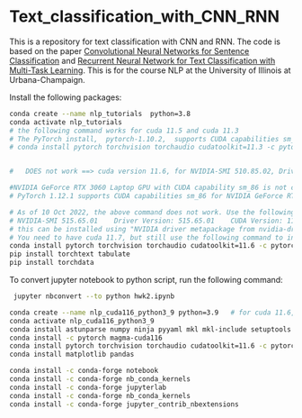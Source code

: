 # Text_classification_with_CNN_RNN

This is a repository for text classification with CNN and RNN. The code is based on the paper [Convolutional Neural Networks for Sentence Classification](https://arxiv.org/abs/1408.5882) and [Recurrent Neural Network for Text Classification with Multi-Task Learning](https://arxiv.org/abs/1605.05101).
This is for the course NLP at the University of Illinois at Urbana-Champaign.

Install the following packages:
```zsh
conda create --name nlp_tutorials  python=3.8
conda activate nlp_tutorials
# the following command works for cuda 11.5 and cuda 11.3
# The PyTorch install,  pytorch-1.10.2,  supports CUDA capabilities sm_37 sm_50 sm_60 sm_70.
# conda install pytorch torchvision torchaudio cudatoolkit=11.3 -c pytorch


#   DOES not work ==> cuda version 11.6, for NVIDIA-SMI 510.85.02, Driver Version: 510.85.02 for RTX 3060s

#NVIDIA GeForce RTX 3060 Laptop GPU with CUDA capability sm_86 is not compatible with PyTorch 1.10.2 installation.
# PyTorch 1.12.1 supports CUDA capabilities sm_86 for NVIDIA GeForce RTX 3060 Laptop GPU with cudatoolkit 11.6.0 

# As of 10 Oct 2022, the above command does not work. Use the following instead.
# NVIDIA-SMI 515.65.01    Driver Version: 515.65.01    CUDA Version: 11.7
# this can be installed using "NVIDIA driver metapackage from nvidia-driver 515 (propriety, tested)" from "Software and Updates/ additional drivers" in Ubuntu 20.04
# You need to have cuda 11.7, but still use the following command to install pytorch 1.12.1
conda install pytorch torchvision torchaudio cudatoolkit=11.6 -c pytorch -c conda-forge
pip install torchtext tabulate
pip install torchdata
```

To convert jupyter notebook to python script, run the following command:
```zsh
 jupyter nbconvert --to python hwk2.ipynb 
```

```zsh
conda create --name nlp_cuda116_python3_9 python=3.9   # for cuda 11.6, pytorch 1.12.1
conda activate nlp_cuda116_python3_9 
conda install astunparse numpy ninja pyyaml mkl mkl-include setuptools cmake cffi typing_extensions future six requests dataclasses
conda install -c pytorch magma-cuda116
conda install pytorch torchvision torchaudio cudatoolkit=11.6 -c pytorch -c conda-forge
conda install matplotlib pandas

conda install -c conda-forge notebook
conda install -c conda-forge nb_conda_kernels
conda install -c conda-forge jupyterlab
conda install -c conda-forge nb_conda_kernels
conda install -c conda-forge jupyter_contrib_nbextensions

```



